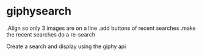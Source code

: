 # giphysearch
.Align so only 3 images are on a line
.add buttons of recent searches
.make the recent searches do a re-search

Create a search and display using the giphy api
